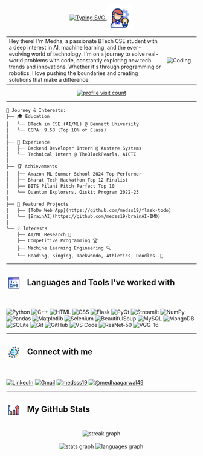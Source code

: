 <p align="center">
  <a href="https://git.io/typing-svg">
    <img src="https://readme-typing-svg.demolab.com?font=Sedan+SC&weight=500&size=30&pause=1000&color=00FFFF&background=6883FF00&center=true&vCenter=true&random=false&width=435&lines=Hey!+I'm+Medha+Agarwal;AI+and+ML+Enthusiast;Passionate+About+Coding" alt="Typing SVG" />
  </a>
  <img src="assets/me.gif" alt="logo" width="70" style="vertical-align:middle;" />
</p>

<table border="0">
<tr>
<td width="83%">
Hey there! I'm Medha, a passionate BTech CSE student with a deep interest in AI, machine learning, and the ever-evolving world of technology. I'm on a journey to solve real-world problems with code, constantly exploring new tech trends and innovations. Whether it's through programming or robotics, I love pushing the boundaries and creating solutions that make a difference.
</td>
<td width="17%">
<img alt="Coding" width="150" src="https://i.giphy.com/media/v1.Y2lkPTc5MGI3NjExZGJwaG4yYjA4NWxrZDlzdHlka3pqa2FiNWMwbDhkbWd1cTJrdGk0YyZlcD12MV9pbnRlcm5hbF9naWZfYnlfaWQmY3Q9Zw/QDjpIL6oNCVZ4qzGs7/giphy.gif" />
</td>
</tr>
</table>

<!-- Profile Visit Badge -->
<p align="center">
  <a href="https://github.com/medss19">
    <img src="https://visitcount.itsvg.in/api?id=medss19&icon=3&color=6" alt="profile visit count" />
  </a>
</p>

---

```text
🎯 Journey & Interests:
├── 🎓 Education
│   └── BTech in CSE (AI/ML) @ Bennett University
│   └── CGPA: 9.58 (Top 10% of Class)
│
├── 💼 Experience
│   ├── Backend Developer Intern @ Austere Systems
│   └── Technical Intern @ TheBlackPearls, AICTE
│
├── 🏆 Achievements
│   ├── Amazon ML Summer School 2024 Top Performer
│   ├── Bharat Tech Hackathon Top 12 Finalist
│   ├── BITS Pilani Pitch Perfect Top 10
│   └── Quantum Explorers, Qiskit Program 2022-23
│
├── 🚀 Featured Projects
│   ├── [ToDo Web App](https://github.com/medss19/flask-todo)
│   └── [BrainAI](https://github.com/medss19/brainAI-IMD)
│
└── 💡 Interests
    ├── AI/ML Research 🧠
    ├── Competitive Programming 🏆
    ├── Machine Learning Engineering 🔍
    └── Reading, Singing, Taekwondo, Athletics, Doodles..🦄
```

---

<h2 align="left">
  <img src="assets/lang.gif" alt="logo" width="40" style="vertical-align: middle; margin-right: 10px;" />
  Languages and Tools I've worked with
</h2>

<br>

<p align="left">
  <!-- Programming Languages -->
  <img src="https://img.shields.io/badge/Python-3776AB?style=for-the-badge&logo=python&logoColor=white" alt="Python" height="35"/>
  <img src="https://img.shields.io/badge/C++-00599C?style=for-the-badge&logo=c%2B%2B&logoColor=white" alt="C++" height="35"/>
  <img src="https://img.shields.io/badge/HTML5-E34F26?style=for-the-badge&logo=html5&logoColor=white" alt="HTML" height="35"/>
  <img src="https://img.shields.io/badge/CSS3-1572B6?style=for-the-badge&logo=css3&logoColor=white" alt="CSS" height="35"/>
  
  <!-- Frameworks & Libraries -->
  <img src="https://img.shields.io/badge/Flask-000000?style=for-the-badge&logo=flask&logoColor=white" alt="Flask" height="35"/>
  <img src="https://img.shields.io/badge/PyQt-41CD52?style=for-the-badge&logo=qt&logoColor=white" alt="PyQt" height="35"/>
  <img src="https://img.shields.io/badge/Streamlit-FF4B4B?style=for-the-badge&logo=streamlit&logoColor=white" alt="Streamlit" height="35"/>
  <img src="https://img.shields.io/badge/NumPy-013243?style=for-the-badge&logo=numpy&logoColor=white" alt="NumPy" height="35"/>
  <img src="https://img.shields.io/badge/Pandas-150458?style=for-the-badge&logo=pandas&logoColor=white" alt="Pandas" height="35"/>
  <img src="https://img.shields.io/badge/Matplotlib-11557C?style=for-the-badge&logo=python&logoColor=white" alt="Matplotlib" height="35"/>
  
  <!-- Web Scraping -->
  <img src="https://img.shields.io/badge/Selenium-43B02A?style=for-the-badge&logo=selenium&logoColor=white" alt="Selenium" height="35"/>
  <img src="https://img.shields.io/badge/BeautifulSoup-43853D?style=for-the-badge&logo=python&logoColor=white" alt="BeautifulSoup" height="35"/>
  
  <!-- Databases -->
  <img src="https://img.shields.io/badge/MySQL-4479A1?style=for-the-badge&logo=mysql&logoColor=white" alt="MySQL" height="35"/>
  <img src="https://img.shields.io/badge/MongoDB-47A248?style=for-the-badge&logo=mongodb&logoColor=white" alt="MongoDB" height="35"/>
  <img src="https://img.shields.io/badge/SQLite-003B57?style=for-the-badge&logo=sqlite&logoColor=white" alt="SQLite" height="35"/>
  
  <!-- Tools -->
  <img src="https://img.shields.io/badge/Git-F05032?style=for-the-badge&logo=git&logoColor=white" alt="Git" height="35"/>
  <img src="https://img.shields.io/badge/GitHub-181717?style=for-the-badge&logo=github&logoColor=white" alt="GitHub" height="35"/>
  <img src="https://img.shields.io/badge/VS%20Code-007ACC?style=for-the-badge&logo=visual-studio-code&logoColor=white" alt="VS Code" height="35"/>
  
  <!-- AI/ML Models -->
  <img src="https://img.shields.io/badge/ResNet--50-FF6F00?style=for-the-badge&logo=tensorflow&logoColor=white" alt="ResNet-50" height="35"/>
  <img src="https://img.shields.io/badge/VGG--16-EE4C2C?style=for-the-badge&logo=pytorch&logoColor=white" alt="VGG-16" height="35"/>
</p>

---

<h2 align="left">
  <img src="assets/connect.gif" alt="logo" width="40" style="vertical-align: middle; margin-right: 10px;" />
  Connect with me
</h2>

<br>

<p align="left">
  <a href="https://www.linkedin.com/in/medha-agarwal-01b33725a/" target="blank"><img align="center" src="https://img.shields.io/badge/LinkedIn-0077B5?style=for-the-badge&logo=linkedin&logoColor=white" alt="LinkedIn" height="35"/></a>
  <a href="mailto:medhaagarwal49@gmail.com"><img align="center" src="https://img.shields.io/badge/Gmail-D14836?style=for-the-badge&logo=gmail&logoColor=white" alt="Gmail" height="35"/></a>
  <a href="https://leetcode.com/medsss19" target="blank"><img align="center" src="https://img.shields.io/badge/-LeetCode-FFA116?style=for-the-badge&logo=LeetCode&logoColor=black" alt="medsss19" height="35"/></a>
  <a href="https://medium.com/@medhaagarwal49" target="blank"><img align="center" src="https://img.shields.io/badge/Medium-12100E?style=for-the-badge&logo=medium&logoColor=white" alt="@medhaagarwal49" height="35"/></a>
</p>

---

<h2 align="left">
  <img src="assets/stats.gif" alt="logo" width="40" style="vertical-align: middle; margin-right: 10px;" />
  My GitHub Stats
</h2>

<br>

<div align="center">
  <img src="https://streak-stats.demolab.com?user=medss19&locale=en&mode=daily&theme=tokyonight&hide_border=false&border_radius=5&order=3" height="220" alt="streak graph" />
</div>

<br>

<div align="center">
  <img src="https://github-readme-stats.vercel.app/api?username=medss19&hide_title=false&hide_rank=false&show_icons=true&include_all_commits=true&count_private=true&disable_animations=false&theme=tokyonight&locale=en&hide_border=false" height="150" alt="stats graph"  />
  <img src="https://github-readme-stats.vercel.app/api/top-langs?username=medss19&locale=en&hide_title=false&layout=compact&card_width=320&langs_count=8&theme=tokyonight&hide_border=false" height="150" alt="languages graph"  />
</div>
